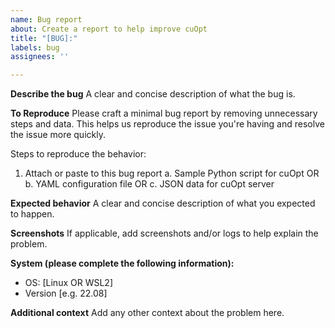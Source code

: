 ```yaml
---
name: Bug report
about: Create a report to help improve cuOpt
title: "[BUG]:"
labels: bug
assignees: ''

---
```


**Describe the bug**
A clear and concise description of what the bug is.

**To Reproduce**
Please craft a minimal bug report by removing unnecessary steps and data. This helps us reproduce the issue you're having and resolve the issue more quickly.

Steps to reproduce the behavior:
1.  Attach or paste to this bug report
     a. Sample Python script for cuOpt  OR
     b. YAML configuration file   OR
     c. JSON data for cuOpt server


**Expected behavior**
A clear and concise description of what you expected to happen.

**Screenshots**
If applicable, add screenshots and/or logs to help explain the problem.

**System (please complete the following information):**
 - OS: [Linux OR WSL2]
 - Version [e.g. 22.08]


**Additional context**
Add any other context about the problem here.
